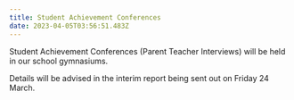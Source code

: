 ```yaml
---
title: Student Achievement Conferences
date: 2023-04-05T03:56:51.483Z
---
```

Student Achievement Conferences 
(Parent Teacher Interviews) will be held in our school gymnasiums.  

Details will be advised in the interim report being sent out on Friday 24 March.

